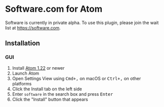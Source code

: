 # Software.com for Atom

Software is currently in private alpha.  To use this plugin, please join the wait list at https://software.com.

## Installation

### GUI

1. Install [Atom 1.22](https://atom.io) or newer
1. Launch Atom
1. Open Settings View using <kbd>Cmd+,</kbd> on macOS or <kbd>Ctrl+,</kbd> on other platforms
1. Click the Install tab on the left side
1. Enter `software` in the search box and press <kbd>Enter</kbd>
1. Click the "Install" button that appears
